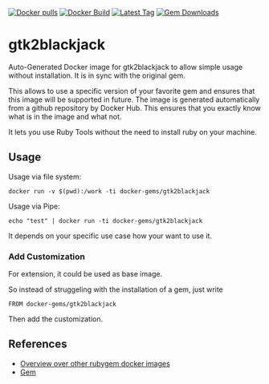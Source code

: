 [![Docker pulls](https://img.shields.io/docker/pulls/rubygem/gtk2blackjack.svg)](https://hub.docker.com/r/rubygem/gtk2blackjack/)
[![Docker Build](https://img.shields.io/docker/automated/rubygem/gtk2blackjack.svg)](https://hub.docker.com/r/rubygem/gtk2blackjack/)
[![Latest Tag](https://img.shields.io/github/tag/docker-rubygem/gtk2blackjack.svg)](https://hub.docker.com/r/rubygem/gtk2blackjack/)
[![Gem Downloads](https://img.shields.io/gem/dt/gtk2blackjack.svg)](https://rubygems.org/gems/gtk2blackjack/)
# gtk2blackjack

Auto-Generated Docker image for gtk2blackjack to allow simple usage without installation.
It is in sync with the original gem.

This allows to use a specific version of your favorite gem and ensures that this image will be supported in future.
The image is generated automatically from a github repository by Docker Hub.
This ensures that you exactly know what is in the image and what not.

It lets you use Ruby Tools without the need to install ruby on your machine.

## Usage

Usage via file system:

`docker run -v $(pwd):/work -ti docker-gems/gtk2blackjack`

Usage via Pipe:

`echo "test" | docker run -ti docker-gems/gtk2blackjack`

It depends on your specific use case how your want to use it.

### Add Customization

For extension, it could be used as base image.

So instead of struggeling with the installation of a gem, just write

`FROM docker-gems/gtk2blackjack`

Then add the customization.

## References

 - [Overview over other rubygem docker images](https://github.com/thinkbot/docker-rubygem)
 - [Gem](https://rubygems.org/gems/gtk2blackjack/)
